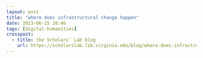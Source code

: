 ```yaml
---
layout: post
title: "where does infrastructural change happen"
date: 2023-06-15 10:46
tags: [digital-humanities]
crosspost:
  - title: the Scholars' Lab blog
    url: https://scholarslab.lib.virginia.edu/blog/where-does-infrastructural-change-happen
---
```

